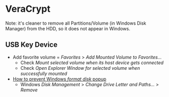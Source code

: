 # VeraCrypt

Note: it's cleaner to remove all Partitions/Volume (in Windows Disk Manager) from the HDD, so it does not appear in Windows.

## USB Key Device

* Add favorite volume = _Favorites_ > _Add Mounted Volume to Favorites..._
  * Check _Mount selected volume when its host device gets connected_
  * Check _Open Explorer Window for selected volume when successfully mounted_
* [How to prevent Windows _format disk_ popup](https://superuser.com/a/49385)
  * Windows _Disk Management_ > _Change Drive Letter and Paths..._ > _Remove_
